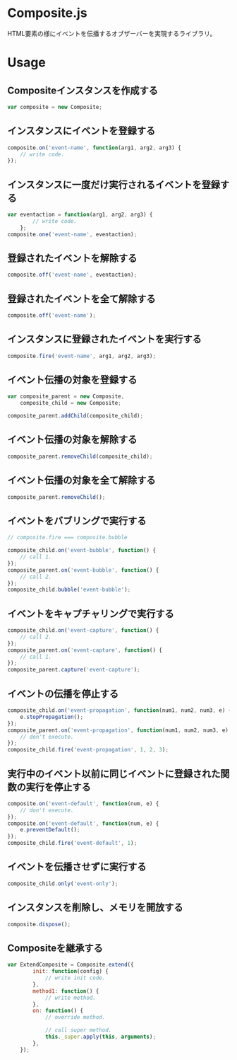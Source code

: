 # Composite.js
HTML要素の様にイベントを伝播するオブザーバーを実現するライブラリ。


# Usage
## Compositeインスタンスを作成する
```javascript
var composite = new Composite;
```

## インスタンスにイベントを登録する
```javascript
composite.on('event-name', function(arg1, arg2, arg3) {
    // write code.
});
```

## インスタンスに一度だけ実行されるイベントを登録する
```javascript
var eventaction = function(arg1, arg2, arg3) {
        // write code.
    };
composite.one('event-name', eventaction);
```

## 登録されたイベントを解除する
```javascript
composite.off('event-name', eventaction);
```

## 登録されたイベントを全て解除する
```javascript
composite.off('event-name');
```

## インスタンスに登録されたイベントを実行する
```javascript
composite.fire('event-name', arg1, arg2, arg3);
```

## イベント伝播の対象を登録する
```javascript
var composite_parent = new Composite,
    composite_child = new Composite;

composite_parent.addChild(composite_child);
```

## イベント伝播の対象を解除する
```javascript
composite_parent.removeChild(composite_child);
```

## イベント伝播の対象を全て解除する
```javascript
composite_parent.removeChild();
```

## イベントをバブリングで実行する
```javascript
// composite.fire === composite.bubble

composite_child.on('event-bubble', function() {
    // call 1.
});
composite_parent.on('event-bubble', function() {
    // call 2.
});
composite_child.bubble('event-bubble');
```

## イベントをキャプチャリングで実行する
```javascript
composite_child.on('event-capture', function() {
    // call 2.
});
composite_parent.on('event-capture', function() {
    // call 1.
});
composite_parent.capture('event-capture');
```

## イベントの伝播を停止する
```javascript
composite_child.on('event-propagation', function(num1, num2, num3, e) {
    e.stopPropagation();
});
composite_parent.on('event-propagation', function(num1, num2, num3, e) {
    // don't execute.
});
composite_child.fire('event-propagation', 1, 2, 3);
```

## 実行中のイベント以前に同じイベントに登録された関数の実行を停止する
```javascript
composite.on('event-default', function(num, e) {
    // don't execute.
});
composite.on('event-default', function(num, e) {
    e.preventDefault();
});
composite_child.fire('event-default', 1);
```

## イベントを伝播させずに実行する
```javascript
composite_child.only('event-only');
```

## インスタンスを削除し、メモリを開放する
```javascript
composite.dispose();
```

## Compositeを継承する
```javascript
var ExtendComposite = Composite.extend({
        init: function(config) {
            // write init code.
        },
        method1: function() {
            // write method.
        },
        on: function() {
            // override method.

            // call super method.
            this._super.apply(this, arguments);
        },
    });
```


